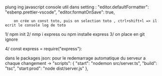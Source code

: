 plung ing javascript console util
dans setting :
"editor.defaultFormatter": "esbenp.prettier-vscode",
"editor.formatOnSave": true,

        on crée un const toto, puis on selection toto , ctrl+shift+l => il ecrit le console log de toto

1/ npm init
2/ nmp i express ou npm installe express
3/ on place en git ignore

4/ const express = require("express"):

dans le packages json:
pour le redemarrage automatique du serveur a chaque changement
-> "scripts": {
"start": "nodemon src/server.ts",
"build": "tsc",
"start:prod": "node dist/server.js"
},
